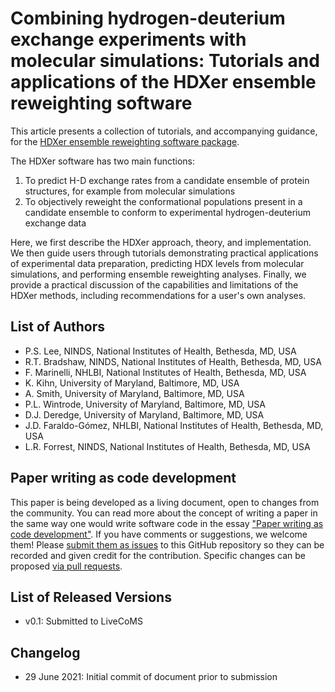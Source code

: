 # Combining hydrogen-deuterium exchange experiments with molecular simulations: Tutorials and applications of the HDXer ensemble reweighting software
This article presents a collection of tutorials, and accompanying guidance, for the [HDXer ensemble reweighting software package](https://github.com/TMB-CSB/HDXer).

The HDXer software has two main functions:
1. To predict H-D exchange rates from a candidate ensemble of protein structures, for example from molecular simulations
2. To objectively reweight the conformational populations present in a candidate ensemble to conform to experimental hydrogen-deuterium exchange data 

Here, we first describe the HDXer approach, theory, and implementation. 
We then guide users through tutorials demonstrating practical applications of experimental data preparation, predicting HDX levels from molecular simulations, and performing ensemble reweighting analyses.
Finally, we provide a practical discussion of the capabilities and limitations of the HDXer methods, including recommendations for a user's own analyses.

## List of Authors
- P.S. Lee, NINDS, National Institutes of Health, Bethesda, MD, USA
- R.T. Bradshaw, NINDS, National Institutes of Health, Bethesda, MD, USA 
- F. Marinelli, NHLBI, National Institutes of Health, Bethesda, MD, USA
- K. Kihn, University of Maryland, Baltimore, MD, USA
- A. Smith, University of Maryland, Baltimore, MD, USA
- P.L. Wintrode, University of Maryland, Baltimore, MD, USA
- D.J. Deredge, University of Maryland, Baltimore, MD, USA
- J.D. Faraldo-Gómez, NHLBI, National Institutes of Health, Bethesda, MD, USA
- L.R. Forrest, NINDS, National Institutes of Health, Bethesda, MD, USA 

## Paper writing as code development
<!-- This discussion is so that people know how to contribute to your document. -->
This paper is being developed as a living document, open to changes from the community. You can read more about the concept of writing a paper in the same way one would write software code in the essay ["Paper writing as code development"](https://livecomsjournal.github.io/about/paper_code/). If you have comments or suggestions, we welcome them! Please [submit them as issues](https://guides.github.com/features/issues/) to this GitHub repository so they can be recorded and given credit for the contribution. Specific changes can be proposed [via pull requests](https://help.github.com/articles/about-pull-requests/).

## List of Released Versions
<!-- update this when you decide to release a version either by preprint or when submitted to LiveCoMS-->
- v0.1: Submitted to LiveCoMS

## Changelog
<!-- Here, record summaries of important changes. A granular discussion of changes will be kept in GitHub by issue tracking.-->
- 29 June 2021: Initial commit of document prior to submission

